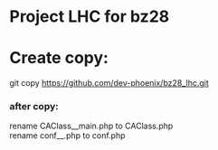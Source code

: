 # Project LHC for bz28

# Create copy:
git copy https://github.com/dev-phoenix/bz28_lhc.git

### after copy:
rename  CAClass__main.php to CAClass.php  
rename  conf__.php to conf.php
